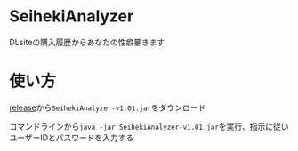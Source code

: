 # SeihekiAnalyzer
DLsiteの購入履歴からあなたの性癖暴きます

# 使い方

[release](https://github.com/yt8492/SeihekiAnalyzer/releases)から`SeihekiAnalyzer-v1.01.jar`をダウンロード

コマンドラインから`java -jar SeihekiAnalyzer-v1.01.jar`を実行、指示に従いユーザーIDとパスワードを入力する
